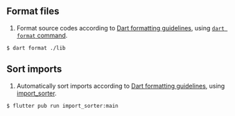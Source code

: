 ## Format files
1. Format source codes according to [Dart formatting guidelines](https://dart.dev/effective-dart/style#formatting), using [`dart format` command](https://dart.dev/tools/dart-format).
```
$ dart format ./lib
```

## Sort imports
1. Automatically sort imports according to [Dart formatting guidelines](https://dart.dev/effective-dart/style#ordering), using [import_sorter](https://pub.dev/packages/import_sorter).
```
$ flutter pub run import_sorter:main
```
